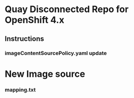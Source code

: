 # Quay Disconnected Repo for OpenShift 4.x

## Instructions

### imageContentSourcePolicy.yaml update 

# New Image source

### mapping.txt

